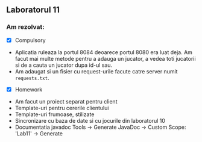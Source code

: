 ## Laboratorul 11

### Am rezolvat:

* [x] Compulsory
* Aplicatia ruleaza la portul 8084 deoarece portul 8080 era luat deja. 
Am facut mai multe metode pentru a adauga un jucator, a vedea 
toti jucatorii si de a cauta un jucator dupa id-ul sau. 
* Am adaugat si un fisier cu request-urile facute catre server numit 
`requests.txt`.
*  [x] Homework
* Am facut un proiect separat pentru client
* Template-uri pentru cererile clientului
* Template-uri frumoase, stilizate
* Sincronizare cu baza de date si cu jocurile din laboratorul 10
* Documentatia javadoc Tools -> Generate JavaDoc -> Custom Scope: 'Lab11' -> Generate
